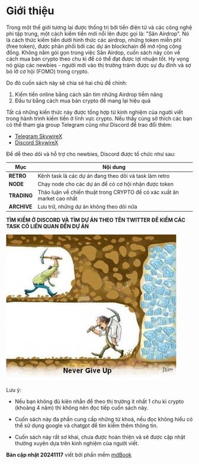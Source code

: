 # Giới thiệu

Trong một thế giới tương lai được thống trị bởi tiền điện tử và các công nghệ phi tập trung, một cách kiếm tiền mới nổi lên được gọi là: "Săn Airdrop". Nó là cách thức kiếm tiền dưới hình thức các airdrop, những token miễn phí (free token), được phân phối bởi các dự án blockchain để mở rộng cộng đồng. Không nằm gói gọn trong việc Săn Airdop, cuốn sách này còn về cách mua bán crypto theo chu kì để có thể đạt được lợi nhuận tốt. Hy vọng nó giúp các newbies - người mới vào thị trường tránh được sự đu đỉnh và sợ bỏ lỡ cơ hội (FOMO) trong crypto.

Do đó cuốn sách này sẽ chia sẻ hai chủ đề chính:

1. Kiếm tiền online bằng cách săn tìm những Airdrop tiềm năng
2. Đầu tư bằng cách mua bán crypto để mang lại hiệu quả

Tất cả những kiến thức này được tổng hợp từ kinh nghiệm của người viết trong hành trình kiếm tiền ở lĩnh vực crypto. Nếu thấy cùng sở thích các bạn có thể tham gia group Telegram cũng như Discord để trao đổi thêm:

- [Telegram SkywireX](https://t.me/skywirex)  
- [Discord SkywireX](https://discord.com/invite/wsenX8Rf2k)

Để dễ theo dõi và hỗ trợ cho newbies, Discord được tổ chức như sau:

| **Mục**       | **Nội dung**                                                                                   |
|---------------|------------------------------------------------------------------------------------------------|
| **RETRO**   | Kênh task là các dự án đang theo dõi và task làm retro                                            |
| **NODE**    | Chạy node cho các dự án để có cơ hội nhận được token                                              |
| **TRADING** | Thảo luận về chiến thuật trong CRYPTO để có xác xuất ăn market cao nhất                           |
| **ARCHIVE** | Lưu trữ, những dự án không theo dõi nữa                                                           |


**TÌM KIẾM Ở DISCORD VÀ TÌM DỰ ÁN THEO TÊN TWITTER ĐỂ KIẾM CÁC TASK CÓ LIÊN QUAN ĐẾN DỰ ÁN**

![Never Give Up](images/never-give-up.png)

Lưu ý:

- Nếu bạn không đủ kiên nhẫn để theo thị trường ít nhất 1 chu kì crypto (khoảng 4 năm) thì không nên đọc tiếp cuốn sách này.

- Cuốn sách này đa phần cung cấp những từ khoá, nếu đọc không hiểu có thể sử dụng google và chatgpt để tìm kiếm thêm thông tin.

- Cuốn sách này rất sơ khai, chưa được hoàn thiện và sẽ được cập nhật thường xuyên dựa trên kinh nghiệm của người viết.

**Bản cập nhật 20241117** viết bởi phần mềm [mdBook](https://github.com/rust-lang/mdBook)